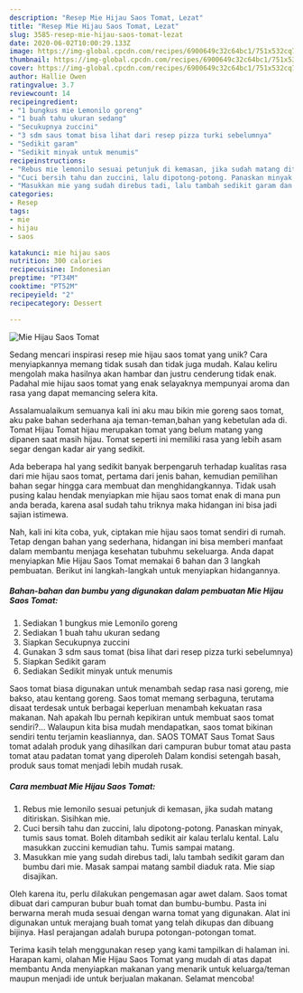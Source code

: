 ```yaml
---
description: "Resep Mie Hijau Saos Tomat, Lezat"
title: "Resep Mie Hijau Saos Tomat, Lezat"
slug: 3585-resep-mie-hijau-saos-tomat-lezat
date: 2020-06-02T10:00:29.133Z
image: https://img-global.cpcdn.com/recipes/6900649c32c64bc1/751x532cq70/mie-hijau-saos-tomat-foto-resep-utama.jpg
thumbnail: https://img-global.cpcdn.com/recipes/6900649c32c64bc1/751x532cq70/mie-hijau-saos-tomat-foto-resep-utama.jpg
cover: https://img-global.cpcdn.com/recipes/6900649c32c64bc1/751x532cq70/mie-hijau-saos-tomat-foto-resep-utama.jpg
author: Hallie Owen
ratingvalue: 3.7
reviewcount: 14
recipeingredient:
- "1 bungkus mie Lemonilo goreng"
- "1 buah tahu ukuran sedang"
- "Secukupnya zuccini"
- "3 sdm saus tomat bisa lihat dari resep pizza turki sebelumnya"
- "Sedikit garam"
- "Sedikit minyak untuk menumis"
recipeinstructions:
- "Rebus mie lemonilo sesuai petunjuk di kemasan, jika sudah matang ditiriskan. Sisihkan mie."
- "Cuci bersih tahu dan zuccini, lalu dipotong-potong. Panaskan minyak, tumis saus tomat. Boleh ditambah sedikit air kalau terlalu kental. Lalu masukkan zuccini kemudian tahu. Tumis sampai matang."
- "Masukkan mie yang sudah direbus tadi, lalu tambah sedikit garam dan bumbu dari mie. Masak sampai matang sambil diaduk rata. Mie siap disajikan."
categories:
- Resep
tags:
- mie
- hijau
- saos

katakunci: mie hijau saos 
nutrition: 300 calories
recipecuisine: Indonesian
preptime: "PT34M"
cooktime: "PT52M"
recipeyield: "2"
recipecategory: Dessert

---
```



![Mie Hijau Saos Tomat](https://img-global.cpcdn.com/recipes/6900649c32c64bc1/751x532cq70/mie-hijau-saos-tomat-foto-resep-utama.jpg)

Sedang mencari inspirasi resep mie hijau saos tomat yang unik? Cara menyiapkannya memang tidak susah dan tidak juga mudah. Kalau keliru mengolah maka hasilnya akan hambar dan justru cenderung tidak enak. Padahal mie hijau saos tomat yang enak selayaknya mempunyai aroma dan rasa yang dapat memancing selera kita.

Assalamualaikum semuanya kali ini aku mau bikin mie goreng saos tomat, aku pake bahan sederhana aja teman-teman,bahan yang kebetulan ada di. Tomat Hijau Tomat hijau merupakan tomat yang belum matang yang dipanen saat masih hijau. Tomat seperti ini memiliki rasa yang lebih asam segar dengan kadar air yang sedikit.

Ada beberapa hal yang sedikit banyak berpengaruh terhadap kualitas rasa dari mie hijau saos tomat, pertama dari jenis bahan, kemudian pemilihan bahan segar hingga cara membuat dan menghidangkannya. Tidak usah pusing kalau hendak menyiapkan mie hijau saos tomat enak di mana pun anda berada, karena asal sudah tahu triknya maka hidangan ini bisa jadi sajian istimewa.


Nah, kali ini kita coba, yuk, ciptakan mie hijau saos tomat sendiri di rumah. Tetap dengan bahan yang sederhana, hidangan ini bisa memberi manfaat dalam membantu menjaga kesehatan tubuhmu sekeluarga. Anda dapat menyiapkan Mie Hijau Saos Tomat memakai 6 bahan dan 3 langkah pembuatan. Berikut ini langkah-langkah untuk menyiapkan hidangannya.

<!--inarticleads1-->

##### Bahan-bahan dan bumbu yang digunakan dalam pembuatan Mie Hijau Saos Tomat:

1. Sediakan 1 bungkus mie Lemonilo goreng
1. Sediakan 1 buah tahu ukuran sedang
1. Siapkan Secukupnya zuccini
1. Gunakan 3 sdm saus tomat (bisa lihat dari resep pizza turki sebelumnya)
1. Siapkan Sedikit garam
1. Sediakan Sedikit minyak untuk menumis


Saos tomat biasa digunakan untuk menambah sedap rasa nasi goreng, mie bakso, atau kentang goreng. Saos tomat memang serbaguna, terutama disaat terdesak untuk berbagai keperluan menambah kekuatan rasa makanan. Nah apakah Ibu pernah kepikiran untuk membuat saos tomat sendiri?… Walaupun kita bisa mudah mendapatkan, saos tomat bikinan sendiri tentu terjamin keasliannya, dan. SAOS TOMAT Saus Tomat Saus tomat adalah produk yang dihasilkan dari campuran bubur tomat atau pasta tomat atau padatan tomat yang diperoleh Dalam kondisi setengah basah, produk saus tomat menjadi lebih mudah rusak. 

<!--inarticleads2-->

##### Cara membuat Mie Hijau Saos Tomat:

1. Rebus mie lemonilo sesuai petunjuk di kemasan, jika sudah matang ditiriskan. Sisihkan mie.
1. Cuci bersih tahu dan zuccini, lalu dipotong-potong. Panaskan minyak, tumis saus tomat. Boleh ditambah sedikit air kalau terlalu kental. Lalu masukkan zuccini kemudian tahu. Tumis sampai matang.
1. Masukkan mie yang sudah direbus tadi, lalu tambah sedikit garam dan bumbu dari mie. Masak sampai matang sambil diaduk rata. Mie siap disajikan.


Oleh karena itu, perlu dilakukan pengemasan agar awet dalam. Saos tomat dibuat dari campuran bubur buah tomat dan bumbu-bumbu. Pasta ini berwarna merah muda sesuai dengan warna tomat yang digunakan. Alat ini digunakan untuk merajang buah tomat yang telah dikupas dan dibuang bijinya. Hasl perajangan adalah burupa potongan-potongan tomat. 

Terima kasih telah menggunakan resep yang kami tampilkan di halaman ini. Harapan kami, olahan Mie Hijau Saos Tomat yang mudah di atas dapat membantu Anda menyiapkan makanan yang menarik untuk keluarga/teman maupun menjadi ide untuk berjualan makanan. Selamat mencoba!
